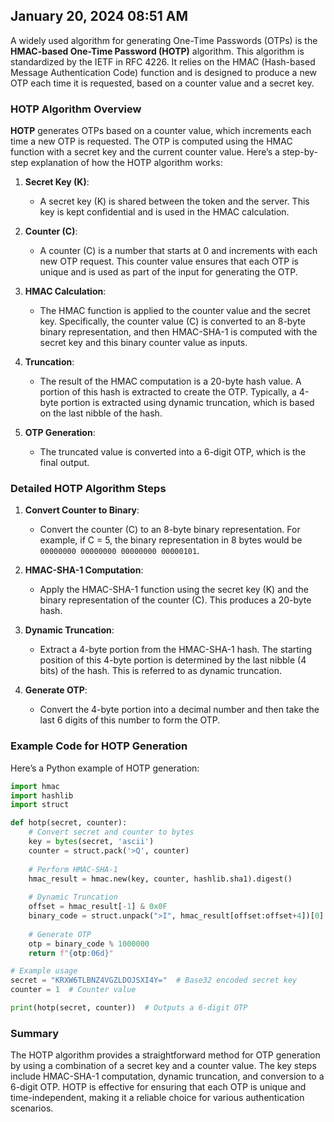 ## January 20, 2024 08:51 AM
A widely used algorithm for generating One-Time Passwords (OTPs) is the **HMAC-based One-Time Password (HOTP)** algorithm. This algorithm is standardized by the IETF in RFC 4226. It relies on the HMAC (Hash-based Message Authentication Code) function and is designed to produce a new OTP each time it is requested, based on a counter value and a secret key.

### HOTP Algorithm Overview

**HOTP** generates OTPs based on a counter value, which increments each time a new OTP is requested. The OTP is computed using the HMAC function with a secret key and the current counter value. Here’s a step-by-step explanation of how the HOTP algorithm works:

1. **Secret Key (K)**:
   - A secret key (K) is shared between the token and the server. This key is kept confidential and is used in the HMAC calculation.

2. **Counter (C)**:
   - A counter (C) is a number that starts at 0 and increments with each new OTP request. This counter value ensures that each OTP is unique and is used as part of the input for generating the OTP.

3. **HMAC Calculation**:
   - The HMAC function is applied to the counter value and the secret key. Specifically, the counter value (C) is converted to an 8-byte binary representation, and then HMAC-SHA-1 is computed with the secret key and this binary counter value as inputs.

4. **Truncation**:
   - The result of the HMAC computation is a 20-byte hash value. A portion of this hash is extracted to create the OTP. Typically, a 4-byte portion is extracted using dynamic truncation, which is based on the last nibble of the hash.

5. **OTP Generation**:
   - The truncated value is converted into a 6-digit OTP, which is the final output.

### Detailed HOTP Algorithm Steps

1. **Convert Counter to Binary**:
   - Convert the counter (C) to an 8-byte binary representation. For example, if C = 5, the binary representation in 8 bytes would be `00000000 00000000 00000000 00000101`.

2. **HMAC-SHA-1 Computation**:
   - Apply the HMAC-SHA-1 function using the secret key (K) and the binary representation of the counter (C). This produces a 20-byte hash.

3. **Dynamic Truncation**:
   - Extract a 4-byte portion from the HMAC-SHA-1 hash. The starting position of this 4-byte portion is determined by the last nibble (4 bits) of the hash. This is referred to as dynamic truncation.

4. **Generate OTP**:
   - Convert the 4-byte portion into a decimal number and then take the last 6 digits of this number to form the OTP.

### Example Code for HOTP Generation

Here’s a Python example of HOTP generation:

```python
import hmac
import hashlib
import struct

def hotp(secret, counter):
    # Convert secret and counter to bytes
    key = bytes(secret, 'ascii')
    counter = struct.pack('>Q', counter)
    
    # Perform HMAC-SHA-1
    hmac_result = hmac.new(key, counter, hashlib.sha1).digest()
    
    # Dynamic Truncation
    offset = hmac_result[-1] & 0x0F
    binary_code = struct.unpack(">I", hmac_result[offset:offset+4])[0] & 0x7FFFFFFF
    
    # Generate OTP
    otp = binary_code % 1000000
    return f"{otp:06d}"

# Example usage
secret = "KRXW6TLBNZ4VGZLDOJSXI4Y="  # Base32 encoded secret key
counter = 1  # Counter value

print(hotp(secret, counter))  # Outputs a 6-digit OTP
```

### Summary

The HOTP algorithm provides a straightforward method for OTP generation by using a combination of a secret key and a counter value. The key steps include HMAC-SHA-1 computation, dynamic truncation, and conversion to a 6-digit OTP. HOTP is effective for ensuring that each OTP is unique and time-independent, making it a reliable choice for various authentication scenarios.